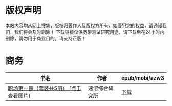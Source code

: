 # 版权声明

本站内容均从网上搜集，版权归著作人及版权方所有，如侵犯您的权益，请通知我们，我们将会及时删除！ 下载链接仅供宽带测试研究用途，请下载后在24小时内删除，请勿用于商业目的。请支持正版！

# 商务

| 书名 | 作者 | epub/mobi/azw3 |
| --- | --- | --- |
| [职场第一课（套装共5册） (点击查看图片)](https://www.dushupai.com/attachment/2024/06/07/db88af963571d115.jpg) | 速溶综合研究所 | [下载](https://url89.ctfile.com/f/31084289-1357034905-6be3d1?p=8866) |
